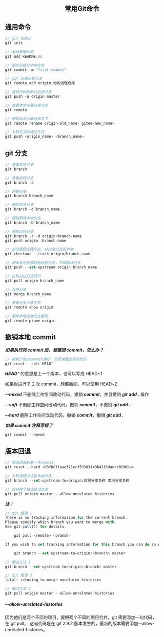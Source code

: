 <h2 align="center">常用Git命令</h2>

## 通用命令

```js
// git 初始化
git init

// 本地新增代码
git add README.md

// 把代码提交本地仓库
git commit -m "first commit"

// git 连接远程仓库
git remote add origin 你的远程仓库

// 推送代码到默认远程分支
git push -u origin master

// 查看本地关联远程仓库
git remote

// 修改本地关联仓库名字
git remote rename origin<old_name> gitee<new_name>

// 关联名字的提交方式
git push <origin_name> <branch_name>
```

## git 分支

```js
// 查看本地分支
git branch

// 查看远程分支
git branch -a

// 创建分支
git branch branch_name

// 删除本地分支
git branch -d branch_name

// 强制删除本地分支
git branch -D branch_name

// 删除远程分支
git branch -r -d origin/branch-name
git push origin :branch-name

// 自动跟踪远程分支，并拉取分支到本地
git checkout --track origin/branch_name

// 把本地分支推送到远程分支，并跟踪该分支
git push --set-upstream origin branch_name

// 拉取对应分支代码
git pull origin branch_name

// 合并分支
git merge branch_name

// 查看分支关联关系
git remote show origin

// 删除本地远端分支缓存
git remote prune origin
```

## 撤销本地 commit

**_如果执行完 commit 后，想撤回 commit，怎么办？_**

```js
// 撤销了你的commit操作，仍然保留您写的代码
git reset --soft HEAD^
```

**_HEAD^_** 的意思是上一个版本，也可以写成 HEAD~1

如果你进行了 2 次 commit，想都撤回，可以使用 HEAD~2

**_--mixed_**
不删除工作空间改动代码，撤销 **_commit_**，并且撤销 **_git add ._** 操作

**_--soft_**
不删除工作空间改动代码，撤销 **_commit_**，不撤销 **_git add ._**

**_--hard_**
删除工作空间改动代码，撤销 **_commit_**，撤销 **_git add ._**

**_如果 commit 注释写错了_**

```
git commit --amend
```

## 版本回退

```js
// 版本回退到某一次commit
git reset --hard <b3f881faae371ecf59363143b4216daedc0290ba>

// 关联远程分支和本地分支
git branch --set-upstream-to=origin/远程分支名称 本地分支名称

// 合并两个独立启动仓库
git pull origin master --allow-unrelated-histories

```

**_注：_**

```js
// git 报错 1
There is no tracking information for the current branch.
Please specify which branch you want to merge with.
See git-pull(1) for details.

    git pull <remote> <branch>

If you wish to set tracking information for this branch you can do so with:

    git branch --set-upstream-to=origin/<branch> master

// 解决方法 1
git branch --set-upstream-to=origin/<branch> master

// git 报错 2
fatal: refusing to merge unrelated histories

// 解决方法 2
git pull origin master --allow-unrelated-histories
```

##### --allow-unrelated-histories

因为他们是两个不同的项目，要把两个不同的项目合并，git 需要添加一句代码，在 git pull，
这句代码是在 git 2.9.2 版本发生的，最新的版本需要添加--allow-unrelated-histories。
